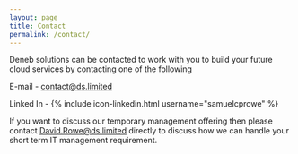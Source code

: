 ```yaml
---
layout: page
title: Contact
permalink: /contact/
---
```



Deneb solutions can be contacted to work with you to build your future cloud services by contacting one of the following

E-mail - contact@ds.limited

Linked In -
{% include icon-linkedin.html username="samuelcprowe" %}

If you want to discuss our temporary management offering then please contact David.Rowe@ds.limited directly to discuss how we can handle your short term IT management requirement.